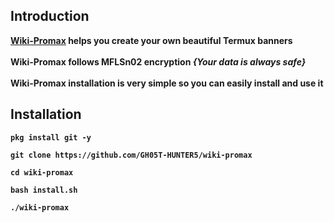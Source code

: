 ## Introduction

<b><a href="https://github.com/GH05T-HUNTER5/wiki-promax">Wiki-Promax</a> helps you create your own beautiful Termux banners <br><br>
<b>Wiki-Promax follows MFLSn02 encryption</b><i> {Your data is always safe}</i><br><br>
<b>Wiki-Promax installation is very simple so you can easily install and use it</b>

## Installation

```
pkg install git -y
```

```
git clone https://github.com/GH05T-HUNTER5/wiki-promax
```

```
cd wiki-promax
```

```
bash install.sh
```

```
./wiki-promax
```
